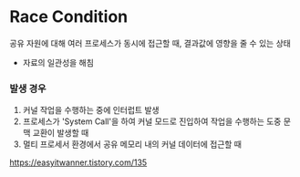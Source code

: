 # Race Condition

공유 자원에 대해 여러 프로세스가 동시에 접근할 때, 결과값에 영향을 줄 수 있는 상태

- 자료의 일관성을 해침

### 발생 경우

1. 커널 작업을 수행하는 중에 인터럽트 발생
2. 프로세스가 'System Call'을 하여 커널 모드로 진입하여 작업을 수행하는 도중 문맥 교환이 발생할 때
3. 멀티 프로세서 환경에서 공유 메모리 내의 커널 데이터에 접근할 때

https://easyitwanner.tistory.com/135